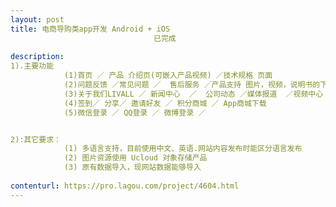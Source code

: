 ```yaml
---                
layout: post       
title: 电商导购类app开发 Android + iOS
                                已完成
           
description: 
1).主要功能
            (1)首页 ／ 产品 介绍页(可嵌入产品视频) ／技术规格 页面
            (2)问题反馈 ／常见问题 ／  售后服务 ／产品支持 图片，视频，说明书的下载
            (3)关于我们LIVALL ／ 新闻中心  ／  公司动态 ／媒体报道  ／视频中心
            (4)签到／ 分享／ 邀请好友 ／ 积分商城 ／ App商城下载
            (5)微信登录 ／ QQ登录 ／ 微博登录 ／


2):其它要求：
            (1) 多语言支持，目前使用中文、英语.网站内容发布时能区分语言发布
            (2) 图片资源使用 Ucloud 对象存储产品 
            (3) 原有数据导入，现网站数据能够导入
     
contenturl: https://pro.lagou.com/project/4604.html      
---                 
```

